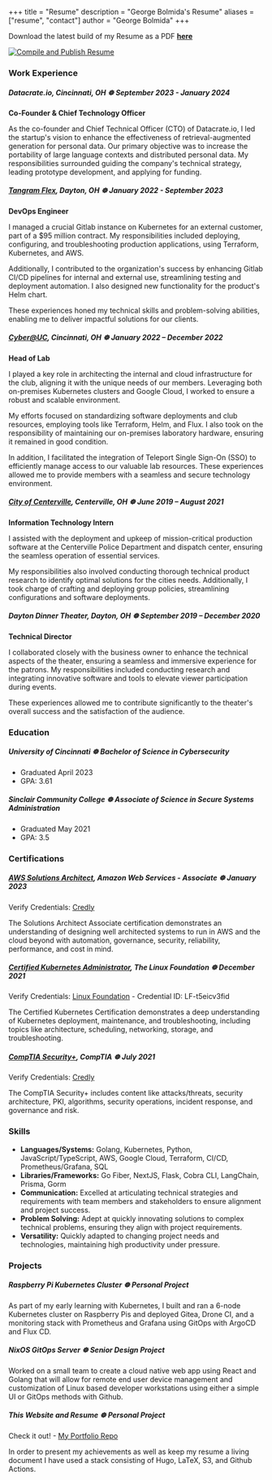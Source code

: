 +++
title = "Resume"
description = "George Bolmida's Resume"
aliases = ["resume", "contact"]
author = "George Bolmida"
+++

Download the latest build of my Resume as a PDF [**here**](https://george-bolmida-resume.s3.us-east-2.amazonaws.com/george-bolmida-resume.pdf)

[![Compile and Publish Resume](https://github.com/g-bolmida/georgebolmida.com/actions/workflows/main.yml/badge.svg)](https://github.com/g-bolmida/georgebolmida.com/actions/workflows/main.yml)

### Work Experience

##### Datacrate.io, Cincinnati, OH ☸ September 2023 - January 2024

**Co-Founder & Chief Technology Officer**

As the co-founder and Chief Technical Officer (CTO) of Datacrate.io, I led the startup's vision to enhance the effectiveness of retrieval-augmented generation for personal data. Our primary objective was to increase the portability of large language contexts and distributed personal data. My responsibilities surrounded guiding the company's technical strategy, leading prototype development, and applying for funding.

##### [Tangram Flex](https://tangramflex.com/), Dayton, OH ☸ January 2022 - September 2023

**DevOps Engineer**

I managed a crucial Gitlab instance on Kubernetes for an external customer, part of a $95 million contract. My responsibilities included deploying, configuring, and troubleshooting production applications, using Terraform, Kubernetes, and AWS.

Additionally, I contributed to the organization's success by enhancing Gitlab CI/CD pipelines for internal and external use, streamlining testing and deployment automation. I also designed new functionality for the product's Helm chart.

These experiences honed my technical skills and problem-solving abilities, enabling me to deliver impactful solutions for our clients.

##### [Cyber@UC](https://www.cyberatuc.org/), Cincinnati, OH ☸ January 2022 – December 2022

**Head of Lab**

I played a key role in architecting the internal and cloud infrastructure for the club, aligning it with the unique needs of our members. Leveraging both on-premises Kubernetes clusters and Google Cloud, I worked to ensure a robust and scalable environment.

My efforts focused on standardizing software deployments and club resources, employing tools like Terraform, Helm, and Flux. I also took on the responsibility of maintaining our on-premises laboratory hardware, ensuring it remained in good condition.

In addition, I facilitated the integration of Teleport Single Sign-On (SSO) to efficiently manage access to our valuable lab resources. These experiences allowed me to provide members with a seamless and secure technology environment.

##### [City of Centerville](https://www.centervilleohio.gov/home), Centerville, OH ☸ June 2019 – August 2021

**Information Technology Intern**

I assisted with the deployment and upkeep of mission-critical production software at the Centerville Police Department and dispatch center, ensuring the seamless operation of essential services.

My responsibilities also involved conducting thorough technical product research to identify optimal solutions for the cities needs. Additionally, I took charge of crafting and deploying group policies, streamlining configurations and software deployments.

##### Dayton Dinner Theater, Dayton, OH ☸ September 2019 – December 2020

**Technical Director**

I collaborated closely with the business owner to enhance the technical aspects of the theater, ensuring a seamless and immersive experience for the patrons. My responsibilities included conducting research and integrating innovative software and tools to elevate viewer participation during events.

These experiences allowed me to contribute significantly to the theater's overall success and the satisfaction of the audience.

### Education 

##### University of Cincinnati ☸ Bachelor of Science in Cybersecurity

- Graduated April 2023
- GPA: 3.61

##### Sinclair Community College ☸ Associate of Science in Secure Systems Administration

- Graduated May 2021
- GPA: 3.5

### Certifications

##### [AWS Solutions Architect](https://aws.amazon.com/certification/certified-solutions-architect-associate/), Amazon Web Services - Associate ☸ January 2023

Verify Credentials: [Credly](https://www.credly.com/badges/21e27f3e-490c-4b3a-88c3-164121d10b70/public_url)

The Solutions Architect Associate certification demonstrates an understanding of designing well architected systems to run in AWS and the cloud beyond with automation, governance, security, reliability, performance, and cost in mind.

##### [Certified Kubernetes Administrator](https://github.com/cncf/curriculum/blob/master/CKA_Curriculum_v1.28.pdf), The Linux Foundation ☸ December 2021

Verify Credentials: [Linux Foundation](https://training.linuxfoundation.org/certification/verify/) - Credential ID: LF-t5eicv3fid

The Certified Kubernetes Certification demonstrates a deep understanding of Kubernetes deployment, maintenance, and troubleshooting, including topics like architecture, scheduling, networking, storage, and troubleshooting.

##### [CompTIA Security+](https://www.comptia.org/certifications/security), CompTIA ☸ July 2021

Verify Credentials: [Credly](https://www.credly.com/badges/c24eaede-c914-4c03-ac8f-9a84d31ad424?source=linked_in_profile)

The CompTIA Security+ includes content like attacks/threats, security architecture, PKI, algorithms, security operations, incident response, and governance and risk.

### Skills

- **Languages/Systems:** Golang, Kubernetes, Python, JavaScript/TypeScript, AWS, Google Cloud, Terraform, CI/CD, Prometheus/Grafana, SQL
- **Libraries/Frameworks:** Go Fiber, NextJS, Flask, Cobra CLI, LangChain, Prisma, Gorm
- **Communication:** Excelled at articulating technical strategies and requirements with team members and stakeholders to ensure alignment and project success.
- **Problem Solving:** Adept at quickly innovating solutions to complex technical problems, ensuring they align with project requirements.
- **Versatility:** Quickly adapted to changing project needs and technologies, maintaining high productivity under pressure.

### Projects

##### Raspberry Pi Kubernetes Cluster ☸ Personal Project

As part of my early learning with Kubernetes, I built and ran a 6-node Kubernetes cluster on Raspberry Pis and deployed Gitea, Drone CI, and a monitoring stack with Prometheus and Grafana using GitOps with ArgoCD and Flux CD.

##### NixOS GitOps Server ☸ Senior Design Project

Worked on a small team to create a cloud native web app using React and Golang that will allow for remote end user device management and customization of Linux based developer workstations using either a simple UI or GitOps methods with Github.

##### This Website and Resume ☸ Personal Project

Check it out! - [My Portfolio Repo](https://github.com/g-bolmida/georgebolmida.com)

In order to present my achievements as well as keep my resume a living document I have used a stack consisting of Hugo, LaTeX, S3, and Github Actions.
